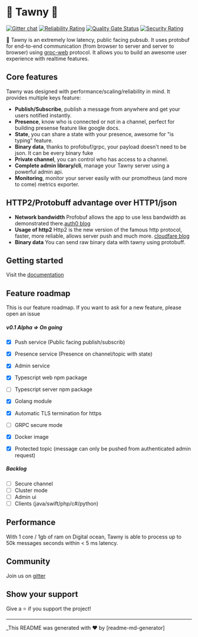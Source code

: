 
# 🦉 Tawny  🦉 
[![Gitter chat](https://badges.gitter.im/gitterHQ/gitter.png)](https://gitter.im/tawny-server/community) 
[![Reliability Rating](https://sonarcloud.io/api/project_badges/measure?project=nicolasgere_tawny&metric=reliability_rating)](https://sonarcloud.io/dashboard?id=nicolasgere_tawny)
[![Quality Gate Status](https://sonarcloud.io/api/project_badges/measure?project=nicolasgere_tawny&metric=alert_status)](https://sonarcloud.io/dashboard?id=nicolasgere_tawny)
[![Security Rating](https://sonarcloud.io/api/project_badges/measure?project=nicolasgere_tawny&metric=security_rating)](https://sonarcloud.io/dashboard?id=nicolasgere_tawny)
  
🚀 Tawny is an extremely low latency, public facing pubsub. It uses protobuf for end-to-end communication (from browser to server and server to browser) using [grpc-web](https://github.com/grpc/grpc-web) protocol. 
It allows you to build an awesome user experience with realtime features.
  
## Core features  
Tawny was designed with performance/scaling/reliability in mind. It provides multiple keys feature:
- **Publish/Subscribe**, publish a message from anywhere and get your users notified instantly. 
- **Presence**,  know who is connected or not in a channel, perfect for building presense feature like google docs. 
- **State**, you can share a state with your presence, awesome for "is typing" feature.  
- **Binary data**, thanks to profobuf/grpc, your payload doesn't need to be json. It can be every binary fuke
- **Private channel**, you can control who has access to a channel.  
- **Complete admin library/cli**, manage your Tawny server using a powerful admin api.  
- **Monitoring**, monitor your server easily with our promotheus (and more to come)  metrics exporter.  

## HTTP2/Protobuff advantage over HTTP1/json
- **Network bandwidth** Profobuf allows the app to use less bandwidth as demonstrated there.[auth0 blog](https://auth0.com/blog/beating-json-performance-with-protobuf/)
- **Usage of http2** Http2 is the new version of the famous http protocol, faster, more reliable, allows server push and much more. [cloudfare blog](https://www.cloudflare.com/learning/performance/http2-vs-http1.1/)
- **Binary data** You can send raw binary data with tawny using protobuff. 

## Getting started  
Visit the [documentation](docs)
## Feature roadmap  
  
This is our feature roadmap. If you want to ask for a new feature, please open an issue  
  
##### v0.1 Alpha => On going  
- [x] Push service (Public facing publish/subscrib)
- [x] Presence  service (Presence on channel/topic with state)
- [X] Admin service
- [x] Typescript web npm package
- [ ] Typescript server npm package
- [x] Golang module
- [x] Automatic TLS termination for https
- [ ] GRPC secure mode
- [x] Docker image
- [x] Protected topic (message can only be pushed from authenticated admin request)

  
##### Backlog

- [ ] Secure channel  
- [ ] Cluster mode
- [ ] Admin ui   
- [ ] Clients (java/swift/php/c#/python)
  
## Performance
With 1 core / 1gb of ram on Digital ocean,  Tawny is able to process up to 50k messages seconds within < 5 ms latency.
  
## Community

Join us on [gitter](https://gitter.im/tawny-server/community) 
  
  
## Show your support  
  
Give a ⭐️ if you support the project!  
  
***  
_This README was generated with ❤️ by [readme-md-generator]

